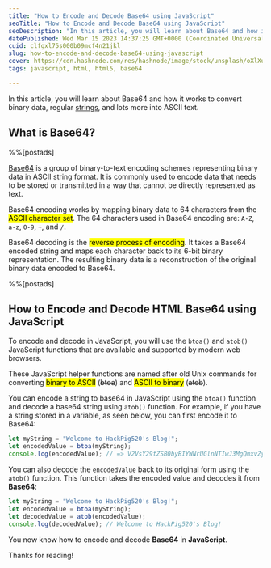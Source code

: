 ```yaml
---
title: "How to Encode and Decode Base64 using JavaScript"
seoTitle: "How to Encode and Decode Base64 using JavaScript"
seoDescription: "In this article, you will learn about Base64 and how it works to convert binary data, regular strings, and lots more into ASCII text."
datePublished: Wed Mar 15 2023 14:37:25 GMT+0000 (Coordinated Universal Time)
cuid: clfgxl75s000b09mcf4n21jkl
slug: how-to-encode-and-decode-base64-using-javascript
cover: https://cdn.hashnode.com/res/hashnode/image/stock/unsplash/oXlXu2qukGE/upload/397d6c27d44329681a928cc49a514d4f.jpeg
tags: javascript, html, html5, base64

---
```


In this article, you will learn about Base64 and how it works to convert binary data, regular [strings](/), and lots more into ASCII text.

## **What is Base64?**

%%[postads] 

[Base64](https://en.wikipedia.org/wiki/Base64) is a group of binary-to-text encoding schemes representing binary data in ASCII string format. It is commonly used to encode data that needs to be stored or transmitted in a way that cannot be directly represented as text.

Base64 encoding works by mapping binary data to 64 characters from the <mark>ASCII character set</mark>. The 64 characters used in Base64 encoding are: `A-Z`, `a-z`, `0-9`, `+`, and `/`.

Base64 decoding is the <mark>reverse process of encoding</mark>. It takes a Base64 encoded string and maps each character back to its 6-bit binary representation. The resulting binary data is a reconstruction of the original binary data encoded to Base64.

%%[postads] 

## **How to Encode and Decode HTML Base64 using JavaScript**

To encode and decode in JavaScript, you will use the `btoa()` and `atob()` JavaScript functions that are available and supported by modern web browsers.

These JavaScript helper functions are named after old Unix commands for converting <mark>binary to ASCII</mark> (<s>btoa</s>) and <mark>ASCII to binary</mark> (<s>atob</s>).

You can encode a string to base64 in JavaScript using the `btoa()` function and decode a base64 string using `atob()` function. For example, if you have a string stored in a variable, as seen below, you can first encode it to Base64:

```javascript
let myString = "Welcome to HackPig520's Blog!";
let encodedValue = btoa(myString);
console.log(encodedValue); // => V2VsY29tZSB0byBIYWNrUGlnNTIwJ3MgQmxvZyE=
```

You can also decode the `encodedValue` back to its original form using the `atob()` function. This function takes the encoded value and decodes it from **Base64**:

```js
let myString = "Welcome to HackPig520's Blog!";
let encodedValue = btoa(myString);
let decodedValue = atob(encodedValue);
console.log(decodedValue); // Welcome to HackPig520's Blog!
```

You now know how to encode and decode **Base64** in **JavaScript**.

Thanks for reading!